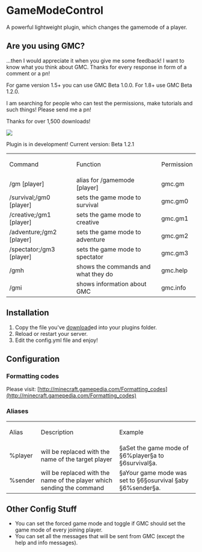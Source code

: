 # GameModeControl

A powerful lightweight plugin, which changes the gamemode of a player.

## Are you using GMC?

...then I would appreciate it when you give me some feedback! I want to know what you think about GMC. Thanks for every response in form of a comment or a pn!

For game version 1.5+ you can use GMC Beta 1.0.0\. For 1.8+ use GMC Beta 1.2.0.

I am searching for people who can test the permissions, make tutorials and such things! Please send me a pn!

Thanks for over 1,500 downloads!

[![](http://www.guildofmasterchimneysweeps.co.uk/images/button-download.gif)](http://dev.bukkit.org/bukkit-plugins/gamemode-control/files/)

Plugin is in development! Current version: Beta 1.2.1

<table>

<tbody>

<tr>

<td>

Command

</td>

<td>

Function

</td>

<td>

Permission

</td>

</tr>

<tr>

<td>/gm <id>[player]</id></td>

<td>alias for /gamemode <id>[player]</id></td>

<td>gmc.gm</td>

</tr>

<tr>

<td>/survival;/gm0 [player]</td>

<td>sets the game mode to survival</td>

<td>gmc.gm0</td>

</tr>

<tr>

<td>/creative;/gm1 [player]</td>

<td>sets the game mode to creative</td>

<td>gmc.gm1</td>

</tr>

<tr>

<td>/adventure;/gm2 [player]</td>

<td>sets the game mode to adventure</td>

<td>gmc.gm2</td>

</tr>

<tr>

<td>/spectator;/gm3 [player]</td>

<td>sets the game mode to spectator</td>

<td>gmc.gm3</td>

</tr>

<tr>

<td>/gmh</td>

<td>shows the commands and what they do</td>

<td>gmc.help</td>

</tr>

<tr>

<td>/gmi</td>

<td>shows information about GMC</td>

<td>gmc.info</td>

</tr>

</tbody>

</table>

## Installation

1.  Copy the file you've [download](http://dev.bukkit.org/bukkit-plugins/gamemode-control/files/)ed into your plugins folder.
2.  Reload or restart your server.
3.  Edit the config.yml file and enjoy!

## Configuration

### Formatting codes

Please visit: [http://minecraft.gamepedia.com/Formatting_codes](http://minecraft.gamepedia.com/Formatting_codes)

### Aliases

<table>

<tbody>

<tr>

<td>

Alias

</td>

<td>

Description

</td>

<td>

Example

</td>

</tr>

<tr>

<td>%player</td>

<td>will be replaced with the name of the target player</td>

<td>§aSet the game mode of §6%player§a to §6survival§a.</td>

</tr>

<tr>

<td>%sender</td>

<td>will be replaced with the name of the player which sending the command</td>

<td>§aYour game mode was set to §6§osurvival §aby §6%sender§a.</td>

</tr>

</tbody>

</table>

## Other Config Stuff

*   You can set the forced game mode and toggle if GMC should set the game mode of every joining player.
*   You can set all the messages that will be sent from GMC (except the help and info messages).
